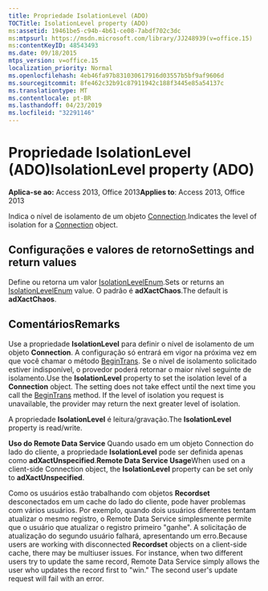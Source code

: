 ```yaml
---
title: Propriedade IsolationLevel (ADO)
TOCTitle: IsolationLevel property (ADO)
ms:assetid: 19461be5-c94b-4b61-ce08-7abdf702c3dc
ms:mtpsurl: https://msdn.microsoft.com/library/JJ248939(v=office.15)
ms:contentKeyID: 48543493
ms.date: 09/18/2015
mtps_version: v=office.15
localization_priority: Normal
ms.openlocfilehash: 4eb46fa97b831030617916d03557b5bf9af9606d
ms.sourcegitcommit: 8fe462c32b91c87911942c188f3445e85a54137c
ms.translationtype: MT
ms.contentlocale: pt-BR
ms.lasthandoff: 04/23/2019
ms.locfileid: "32291146"
---
```

# <a name="isolationlevel-property-ado"></a><span data-ttu-id="96dd2-102">Propriedade IsolationLevel (ADO)</span><span class="sxs-lookup"><span data-stu-id="96dd2-102">IsolationLevel property (ADO)</span></span>


<span data-ttu-id="96dd2-103">**Aplica-se ao:** Access 2013, Office 2013</span><span class="sxs-lookup"><span data-stu-id="96dd2-103">**Applies to**: Access 2013, Office 2013</span></span>

<span data-ttu-id="96dd2-104">Indica o nível de isolamento de um objeto [Connection](connection-object-ado.md).</span><span class="sxs-lookup"><span data-stu-id="96dd2-104">Indicates the level of isolation for a [Connection](connection-object-ado.md) object.</span></span>

## <a name="settings-and-return-values"></a><span data-ttu-id="96dd2-105">Configurações e valores de retorno</span><span class="sxs-lookup"><span data-stu-id="96dd2-105">Settings and return values</span></span>

<span data-ttu-id="96dd2-106">Define ou retorna um valor [IsolationLevelEnum](isolationlevelenum.md).</span><span class="sxs-lookup"><span data-stu-id="96dd2-106">Sets or returns an [IsolationLevelEnum](isolationlevelenum.md) value.</span></span> <span data-ttu-id="96dd2-107">O padrão é **adXactChaos**.</span><span class="sxs-lookup"><span data-stu-id="96dd2-107">The default is **adXactChaos**.</span></span>

## <a name="remarks"></a><span data-ttu-id="96dd2-108">Comentários</span><span class="sxs-lookup"><span data-stu-id="96dd2-108">Remarks</span></span>

<span data-ttu-id="96dd2-p102">Use a propriedade **IsolationLevel** para definir o nível de isolamento de um objeto **Connection**. A configuração só entrará em vigor na próxima vez em que você chamar o método [BeginTrans](begintrans-committrans-and-rollbacktrans-methods-ado.md). Se o nível de isolamento solicitado estiver indisponível, o provedor poderá retornar o maior nível seguinte de isolamento.</span><span class="sxs-lookup"><span data-stu-id="96dd2-p102">Use the **IsolationLevel** property to set the isolation level of a **Connection** object. The setting does not take effect until the next time you call the [BeginTrans](begintrans-committrans-and-rollbacktrans-methods-ado.md) method. If the level of isolation you request is unavailable, the provider may return the next greater level of isolation.</span></span>

<span data-ttu-id="96dd2-112">A propriedade **IsolationLevel** é leitura/gravação.</span><span class="sxs-lookup"><span data-stu-id="96dd2-112">The **IsolationLevel** property is read/write.</span></span>

<span data-ttu-id="96dd2-113">**Uso do Remote Data Service** Quando usado em um objeto Connection do lado do cliente, a propriedade **IsolationLevel** pode ser definida apenas como **adXactUnspecified**.</span><span class="sxs-lookup"><span data-stu-id="96dd2-113">**Remote Data Service Usage**When used on a client-side Connection object, the **IsolationLevel** property can be set only to **adXactUnspecified**.</span></span>

<span data-ttu-id="96dd2-p103">Como os usuários estão trabalhando com objetos **Recordset** desconectados em um cache do lado do cliente, pode haver problemas com vários usuários. Por exemplo, quando dois usuários diferentes tentam atualizar o mesmo registro, o Remote Data Service simplesmente permite que o usuário que atualizar o registro primeiro "ganhe". A solicitação de atualização do segundo usuário falhará, apresentando um erro.</span><span class="sxs-lookup"><span data-stu-id="96dd2-p103">Because users are working with disconnected **Recordset** objects on a client-side cache, there may be multiuser issues. For instance, when two different users try to update the same record, Remote Data Service simply allows the user who updates the record first to "win." The second user's update request will fail with an error.</span></span>

